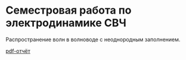 # Семестровая работа по электродинамике СВЧ

Распространение волн в волноводе с неоднородным заполнением.

[pdf-отчёт](https://db.tt/rUbXbCoD)

